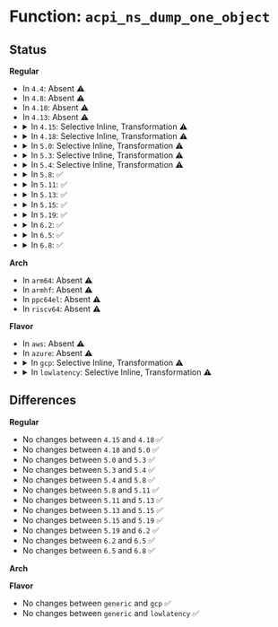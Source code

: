 # Function: <code>acpi_ns_dump_one_object</code>

## Status
<b>Regular</b>
<ul>
<li>
In <code>4.4</code>: Absent ⚠️
</li>
<li>
In <code>4.8</code>: Absent ⚠️
</li>
<li>
In <code>4.10</code>: Absent ⚠️
</li>
<li>
In <code>4.13</code>: Absent ⚠️
</li>
<li>
<details>
<summary>In <code>4.15</code>: Selective Inline, Transformation ⚠️</summary>

```c
acpi_status acpi_ns_dump_one_object(acpi_handle obj_handle, u32 level, void *context, void **return_value);
```

**Collision:** Unique Global

**Inline:** Selective

**Transformation:** True

**Instances:**

```
In drivers/acpi/acpica/nsdump.c (ffffffff81570569)
Location: drivers/acpi/acpica/nsdump.c:174
Inline: True
Direct callers:
  - drivers/acpi/acpica/nsdump.c:acpi_ns_dump_entry
  - drivers/acpi/acpica/dbnames.c:acpi_db_walk_for_specific_objects
  - drivers/acpi/acpica/dbnames.c:acpi_db_walk_and_match_name
```
**Symbols:**

```
ffffffff81570569-ffffffff81570b88: acpi_ns_dump_one_object.part.0 (STB_LOCAL)
ffffffff81570b88-ffffffff81570be5: acpi_ns_dump_one_object (STB_GLOBAL)
```
</details>
</li>
<li>
<details>
<summary>In <code>4.18</code>: Selective Inline, Transformation ⚠️</summary>

```c
acpi_status acpi_ns_dump_one_object(acpi_handle obj_handle, u32 level, void *context, void **return_value);
```

**Collision:** Unique Global

**Inline:** Selective

**Transformation:** True

**Instances:**

```
In drivers/acpi/acpica/nsdump.c (ffffffff815a7254)
Location: drivers/acpi/acpica/nsdump.c:140
Inline: True
Direct callers:
  - drivers/acpi/acpica/nsdump.c:acpi_ns_dump_entry
  - drivers/acpi/acpica/dbnames.c:acpi_db_walk_for_specific_objects
  - drivers/acpi/acpica/dbnames.c:acpi_db_walk_and_match_name
```
**Symbols:**

```
ffffffff815a7254-ffffffff815a7870: acpi_ns_dump_one_object.part.0 (STB_LOCAL)
ffffffff815a7870-ffffffff815a78cd: acpi_ns_dump_one_object (STB_GLOBAL)
```
</details>
</li>
<li>
<details>
<summary>In <code>5.0</code>: Selective Inline, Transformation ⚠️</summary>

```c
acpi_status acpi_ns_dump_one_object(acpi_handle obj_handle, u32 level, void *context, void **return_value);
```

**Collision:** Unique Global

**Inline:** Selective

**Transformation:** True

**Instances:**

```
In drivers/acpi/acpica/nsdump.c (ffffffff815bffa4)
Location: drivers/acpi/acpica/nsdump.c:140
Inline: True
Direct callers:
  - drivers/acpi/acpica/nsdump.c:acpi_ns_dump_entry
  - drivers/acpi/acpica/dbnames.c:acpi_db_walk_for_specific_objects
  - drivers/acpi/acpica/dbnames.c:acpi_db_walk_and_match_name
```
**Symbols:**

```
ffffffff815bffa4-ffffffff815c065b: acpi_ns_dump_one_object.part.0 (STB_LOCAL)
ffffffff815c065b-ffffffff815c06b8: acpi_ns_dump_one_object (STB_GLOBAL)
```
</details>
</li>
<li>
<details>
<summary>In <code>5.3</code>: Selective Inline, Transformation ⚠️</summary>

```c
acpi_status acpi_ns_dump_one_object(acpi_handle obj_handle, u32 level, void *context, void **return_value);
```

**Collision:** Unique Global

**Inline:** Selective

**Transformation:** True

**Instances:**

```
In drivers/acpi/acpica/nsdump.c (ffffffff815f1c28)
Location: drivers/acpi/acpica/nsdump.c:140
Inline: True
Direct callers:
  - drivers/acpi/acpica/nsdump.c:acpi_ns_dump_entry
  - drivers/acpi/acpica/dbnames.c:acpi_db_walk_for_specific_objects
  - drivers/acpi/acpica/dbnames.c:acpi_db_walk_and_match_name
```
**Symbols:**

```
ffffffff815f1c28-ffffffff815f22d0: acpi_ns_dump_one_object.part.0 (STB_LOCAL)
ffffffff815f22d0-ffffffff815f232d: acpi_ns_dump_one_object (STB_GLOBAL)
```
</details>
</li>
<li>
<details>
<summary>In <code>5.4</code>: Selective Inline, Transformation ⚠️</summary>

```c
acpi_status acpi_ns_dump_one_object(acpi_handle obj_handle, u32 level, void *context, void **return_value);
```

**Collision:** Unique Global

**Inline:** Selective

**Transformation:** True

**Instances:**

```
In drivers/acpi/acpica/nsdump.c (ffffffff816130bc)
Location: drivers/acpi/acpica/nsdump.c:140
Inline: True
Direct callers:
  - drivers/acpi/acpica/nsdump.c:acpi_ns_dump_entry
  - drivers/acpi/acpica/dbnames.c:acpi_db_walk_for_specific_objects
  - drivers/acpi/acpica/dbnames.c:acpi_db_walk_and_match_name
```
**Symbols:**

```
ffffffff816130bc-ffffffff81613767: acpi_ns_dump_one_object.part.0 (STB_LOCAL)
ffffffff81613767-ffffffff816137c4: acpi_ns_dump_one_object (STB_GLOBAL)
```
</details>
</li>
<li>
<details>
<summary>In <code>5.8</code>: ✅</summary>

```c
acpi_status acpi_ns_dump_one_object(acpi_handle obj_handle, u32 level, void *context, void **return_value);
```

**Collision:** Unique Global

**Inline:** No

**Transformation:** False

**Instances:**

```
In drivers/acpi/acpica/nsdump.c (ffffffff816bf528)
Location: drivers/acpi/acpica/nsdump.c:140
Inline: False
Direct callers:
  - drivers/acpi/acpica/nsdump.c:acpi_ns_dump_entry
  - drivers/acpi/acpica/dbnames.c:acpi_db_walk_for_specific_objects
  - drivers/acpi/acpica/dbnames.c:acpi_db_walk_and_match_name
```
**Symbols:**

```
ffffffff816bf528-ffffffff816bfc2f: acpi_ns_dump_one_object (STB_GLOBAL)
```
</details>
</li>
<li>
<details>
<summary>In <code>5.11</code>: ✅</summary>

```c
acpi_status acpi_ns_dump_one_object(acpi_handle obj_handle, u32 level, void *context, void **return_value);
```

**Collision:** Unique Global

**Inline:** No

**Transformation:** False

**Instances:**

```
In drivers/acpi/acpica/nsdump.c (ffffffff816dd0a1)
Location: drivers/acpi/acpica/nsdump.c:140
Inline: False
Direct callers:
  - drivers/acpi/acpica/nsdump.c:acpi_ns_dump_entry
  - drivers/acpi/acpica/dbnames.c:acpi_db_walk_for_specific_objects
  - drivers/acpi/acpica/dbnames.c:acpi_db_walk_and_match_name
```
**Symbols:**

```
ffffffff816dd0a1-ffffffff816dd7a8: acpi_ns_dump_one_object (STB_GLOBAL)
```
</details>
</li>
<li>
<details>
<summary>In <code>5.13</code>: ✅</summary>

```c
acpi_status acpi_ns_dump_one_object(acpi_handle obj_handle, u32 level, void *context, void **return_value);
```

**Collision:** Unique Global

**Inline:** No

**Transformation:** False

**Instances:**

```
In drivers/acpi/acpica/nsdump.c (ffffffff816bef97)
Location: drivers/acpi/acpica/nsdump.c:140
Inline: False
Direct callers:
  - drivers/acpi/acpica/nsdump.c:acpi_ns_dump_entry
  - drivers/acpi/acpica/dbnames.c:acpi_db_walk_for_specific_objects
  - drivers/acpi/acpica/dbnames.c:acpi_db_walk_and_match_name
```
**Symbols:**

```
ffffffff816bef97-ffffffff816bf69b: acpi_ns_dump_one_object (STB_GLOBAL)
```
</details>
</li>
<li>
<details>
<summary>In <code>5.15</code>: ✅</summary>

```c
acpi_status acpi_ns_dump_one_object(acpi_handle obj_handle, u32 level, void *context, void **return_value);
```

**Collision:** Unique Global

**Inline:** No

**Transformation:** False

**Instances:**

```
In drivers/acpi/acpica/nsdump.c (ffffffff8173624c)
Location: drivers/acpi/acpica/nsdump.c:140
Inline: False
Direct callers:
  - drivers/acpi/acpica/nsdump.c:acpi_ns_dump_entry
  - drivers/acpi/acpica/dbnames.c:acpi_db_walk_for_specific_objects
  - drivers/acpi/acpica/dbnames.c:acpi_db_walk_and_match_name
```
**Symbols:**

```
ffffffff8173624c-ffffffff81736950: acpi_ns_dump_one_object (STB_GLOBAL)
```
</details>
</li>
<li>
<details>
<summary>In <code>5.19</code>: ✅</summary>

```c
acpi_status acpi_ns_dump_one_object(acpi_handle obj_handle, u32 level, void *context, void **return_value);
```

**Collision:** Unique Global

**Inline:** No

**Transformation:** False

**Instances:**

```
In drivers/acpi/acpica/nsdump.c (ffffffff81867426)
Location: drivers/acpi/acpica/nsdump.c:140
Inline: False
Direct callers:
  - drivers/acpi/acpica/nsdump.c:acpi_ns_dump_entry
  - drivers/acpi/acpica/dbnames.c:acpi_db_walk_for_specific_objects
  - drivers/acpi/acpica/dbnames.c:acpi_db_walk_and_match_name
```
**Symbols:**

```
ffffffff81867426-ffffffff81867b26: acpi_ns_dump_one_object (STB_GLOBAL)
```
</details>
</li>
<li>
<details>
<summary>In <code>6.2</code>: ✅</summary>

```c
acpi_status acpi_ns_dump_one_object(acpi_handle obj_handle, u32 level, void *context, void **return_value);
```

**Collision:** Unique Global

**Inline:** No

**Transformation:** False

**Instances:**

```
In drivers/acpi/acpica/nsdump.c (ffffffff819a5ca0)
Location: drivers/acpi/acpica/nsdump.c:140
Inline: False
Direct callers:
  - drivers/acpi/acpica/nsdump.c:acpi_ns_dump_entry
  - drivers/acpi/acpica/dbnames.c:acpi_db_walk_for_specific_objects
  - drivers/acpi/acpica/dbnames.c:acpi_db_walk_and_match_name
```
**Symbols:**

```
ffffffff819a5ca0-ffffffff819a6452: acpi_ns_dump_one_object (STB_GLOBAL)
```
</details>
</li>
<li>
<details>
<summary>In <code>6.5</code>: ✅</summary>

```c
acpi_status acpi_ns_dump_one_object(acpi_handle obj_handle, u32 level, void *context, void **return_value);
```

**Collision:** Unique Global

**Inline:** No

**Transformation:** False

**Instances:**

```
In drivers/acpi/acpica/nsdump.c (ffffffff819ec990)
Location: drivers/acpi/acpica/nsdump.c:140
Inline: False
Direct callers:
  - drivers/acpi/acpica/nsdump.c:acpi_ns_dump_entry
  - drivers/acpi/acpica/dbnames.c:acpi_db_walk_for_specific_objects
  - drivers/acpi/acpica/dbnames.c:acpi_db_walk_and_match_name
```
**Symbols:**

```
ffffffff819ec990-ffffffff819ed176: acpi_ns_dump_one_object (STB_GLOBAL)
```
</details>
</li>
<li>
<details>
<summary>In <code>6.8</code>: ✅</summary>

```c
acpi_status acpi_ns_dump_one_object(acpi_handle obj_handle, u32 level, void *context, void **return_value);
```

**Collision:** Unique Global

**Inline:** No

**Transformation:** False

**Instances:**

```
In drivers/acpi/acpica/nsdump.c (ffffffff81a37750)
Location: drivers/acpi/acpica/nsdump.c:140
Inline: False
Direct callers:
  - drivers/acpi/acpica/nsdump.c:acpi_ns_dump_entry
  - drivers/acpi/acpica/dbnames.c:acpi_db_walk_for_specific_objects
  - drivers/acpi/acpica/dbnames.c:acpi_db_walk_and_match_name
```
**Symbols:**

```
ffffffff81a37750-ffffffff81a37f36: acpi_ns_dump_one_object (STB_GLOBAL)
```
</details>
</li>
</ul>
<b>Arch</b>
<ul>
<li>
In <code>arm64</code>: Absent ⚠️
</li>
<li>
In <code>armhf</code>: Absent ⚠️
</li>
<li>
In <code>ppc64el</code>: Absent ⚠️
</li>
<li>
In <code>riscv64</code>: Absent ⚠️
</li>
</ul>
<b>Flavor</b>
<ul>
<li>
In <code>aws</code>: Absent ⚠️
</li>
<li>
In <code>azure</code>: Absent ⚠️
</li>
<li>
<details>
<summary>In <code>gcp</code>: Selective Inline, Transformation ⚠️</summary>

```c
acpi_status acpi_ns_dump_one_object(acpi_handle obj_handle, u32 level, void *context, void **return_value);
```

**Collision:** Unique Global

**Inline:** Selective

**Transformation:** True

**Instances:**

```
In drivers/acpi/acpica/nsdump.c (ffffffff8160739c)
Location: drivers/acpi/acpica/nsdump.c:140
Inline: True
Direct callers:
  - drivers/acpi/acpica/nsdump.c:acpi_ns_dump_entry
  - drivers/acpi/acpica/dbnames.c:acpi_db_walk_for_specific_objects
  - drivers/acpi/acpica/dbnames.c:acpi_db_walk_and_match_name
```
**Symbols:**

```
ffffffff8160739c-ffffffff81607a47: acpi_ns_dump_one_object.part.0 (STB_LOCAL)
ffffffff81607a47-ffffffff81607aa4: acpi_ns_dump_one_object (STB_GLOBAL)
```
</details>
</li>
<li>
<details>
<summary>In <code>lowlatency</code>: Selective Inline, Transformation ⚠️</summary>

```c
acpi_status acpi_ns_dump_one_object(acpi_handle obj_handle, u32 level, void *context, void **return_value);
```

**Collision:** Unique Global

**Inline:** Selective

**Transformation:** True

**Instances:**

```
In drivers/acpi/acpica/nsdump.c (ffffffff8162124c)
Location: drivers/acpi/acpica/nsdump.c:140
Inline: True
Direct callers:
  - drivers/acpi/acpica/nsdump.c:acpi_ns_dump_entry
  - drivers/acpi/acpica/dbnames.c:acpi_db_walk_for_specific_objects
  - drivers/acpi/acpica/dbnames.c:acpi_db_walk_and_match_name
```
**Symbols:**

```
ffffffff8162124c-ffffffff816218f7: acpi_ns_dump_one_object.part.0 (STB_LOCAL)
ffffffff816218f7-ffffffff81621954: acpi_ns_dump_one_object (STB_GLOBAL)
```
</details>
</li>
</ul>

## Differences
<b>Regular</b>
<ul>
<li>
No changes between <code>4.15</code> and <code>4.18</code> ✅
</li>
<li>
No changes between <code>4.18</code> and <code>5.0</code> ✅
</li>
<li>
No changes between <code>5.0</code> and <code>5.3</code> ✅
</li>
<li>
No changes between <code>5.3</code> and <code>5.4</code> ✅
</li>
<li>
No changes between <code>5.4</code> and <code>5.8</code> ✅
</li>
<li>
No changes between <code>5.8</code> and <code>5.11</code> ✅
</li>
<li>
No changes between <code>5.11</code> and <code>5.13</code> ✅
</li>
<li>
No changes between <code>5.13</code> and <code>5.15</code> ✅
</li>
<li>
No changes between <code>5.15</code> and <code>5.19</code> ✅
</li>
<li>
No changes between <code>5.19</code> and <code>6.2</code> ✅
</li>
<li>
No changes between <code>6.2</code> and <code>6.5</code> ✅
</li>
<li>
No changes between <code>6.5</code> and <code>6.8</code> ✅
</li>
</ul>
<b>Arch</b>
<ul>
</ul>
<b>Flavor</b>
<ul>
<li>
No changes between <code>generic</code> and <code>gcp</code> ✅
</li>
<li>
No changes between <code>generic</code> and <code>lowlatency</code> ✅
</li>
</ul>
